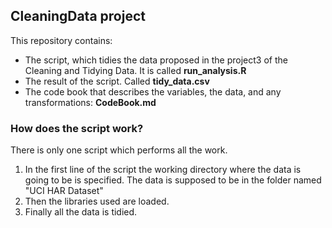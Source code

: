 ##  CleaningData project

This repository contains:
* The script, which tidies the data proposed in the project3 of the Cleaning and Tidying Data. It is 	called **run_analysis.R**
* The result of the script. Called **tidy_data.csv**
* The code book that describes the variables, the data, and any transformations: **CodeBook.md**

### How does the script work?
There is only one script which performs all the work. 

1. In the first line of the script the working directory where the data is going to be is specified. The data is supposed to be in the folder named "UCI HAR Dataset"
2. Then the libraries used are loaded. 
3. Finally all the data is tidied. 
